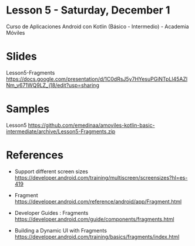 # Lesson 5 - Saturday, December 1

Curso de Aplicaciones Android con Kotlin (Básico - Intermedio) - Academia Móviles

# Slides

Lesson5-Fragments https://docs.google.com/presentation/d/1C0dRsJ5y7HYesuPGiNTpLl45AZlNm_v671WQ9LZ_j18/edit?usp=sharing

# Samples

Lesson5 https://github.com/emedinaa/amoviles-kotlin-basic-intermediate/archive/Lesson5-Fragments.zip

# References

- Support different screen sizes  https://developer.android.com/training/multiscreen/screensizes?hl=es-419

- Fragment https://developer.android.com/reference/android/app/Fragment.html

- Developer Guides : Fragments https://developer.android.com/guide/components/fragments.html

- Building a Dynamic UI with Fragments https://developer.android.com/training/basics/fragments/index.html


